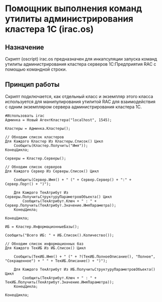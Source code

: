 # Помощник выполнения команд утилиты администрирования кластера 1С (irac.os)

## Назначение

Скрипт (oscript) irac.os предназначен для инкапсуляции запуска команд утилиты администрирования кластера серверов 1С:Предприятия RAC с помощью командной строки.


## Принцип работы

Скрипт подключается, как отдельный класс и экземпляр этого класса используется для манипулирования утилитой RAC для взаимодействия с одним экземпляром сервера администрирования кластера 1С.

```bsl
#Использовать irac
Админка = Новый АгентКластера("localhost", 1545);

Кластеры = Админка.Кластеры();

// Обходим список кластеров
Для Каждого Кластер Из Кластеры.Список() Цикл
    Сообщить(Кластер.Получить("Имя"));
КонецЦикла;

Серверы = Кластер.Серверы();

// Обходим список серверов
Для Каждого Сервер Из Серверы.Список() Цикл

    Сообщить(Сервер.Имя() + " (" + Сервер.Сервер() + ":" + Сервер.Порт() + ")");

	Для Каждого ТекАтрибут Из Серверы.ПолучитьСтруктуруПараметровОбъекта() Цикл
		Сообщить(ТекАтрибут.Ключ + " : " + Сервер.Получить(ТекАтрибут.Значение.ИмяПараметра));
	КонецЦикла;

КонецЦикла;

ИБ = Кластер.ИнформационныеБазы();

Сообщить("Всего ИБ: " + ИБ.Список().Количество());

// Обходим список информационных баз
Для Каждого ТекИБ Из ИБ.Список() Цикл

    Сообщить(ТекИБ.Имя() + " (" + ?(ТекИБ.ПолноеОписание(), "Полное", "Сокращенное") + " " + ТекИБ.Описание() + ")");
	
	Для Каждого ТекАтрибут Из ИБ.ПолучитьСтруктуруПараметровОбъекта() Цикл
		Сообщить(ТекАтрибут.Ключ + " : " + ТекИБ.Получить(ТекАтрибут.Значение.ИмяПараметра));
	КонецЦикла;

КонецЦикла;

```

